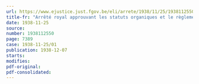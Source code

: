 ```yaml
---
url: https://www.ejustice.just.fgov.be/eli/arrete/1938/11/25/1938112550/justel
title-fr: "Arrêté royal approuvant les statuts organiques et le règlement d'ordre intérieur de l'Académie royale de Médecine de Belgique"
date: 1938-11-25
source:
number: 1938112550
page: 7389
case: 1938-11-25/01
publication: 1938-12-07
starts:
modifies:
pdf-original:
pdf-consolidated:
---
```



